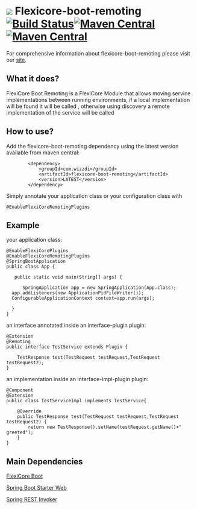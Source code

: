  



# ![](https://support.wizzdi.com/wp-content/uploads/2020/05/flexicore-boot-remoting-icon-extra-small.png) Flexicore-boot-remoting [![Build Status](https://jenkins.wizzdi.com/buildStatus/icon?job=Flexicore-boot-remoting)](https://jenkins.wizzdi.com/job/Flexicore-boot-remoting/)[![Maven Central](https://img.shields.io/maven-central/v/com.wizzdi/flexicore-boot-remoting-api.svg?label=Maven%20Central)](https://search.maven.org/search?q=g:%22com.wizzdi%22%20AND%20a:%22flexicore-boot-remoting%22)[![Maven Central](https://img.shields.io/docker/cloud/automated/wizzdi/flexicore-boot-remoting)](https://hub.docker.com/r/wizzdi/flexicore-boot-remoting)


For comprehensive information about flexicore-boot-remoting please visit our [site](http://wizzdi.com/).

## What it does?

FlexiCore Boot Remoting is a FlexiCore Module that allows moving service implementations between running environments, if a local implementation will be found it will be called ,
otherwise using discovery a remote implementation of the service will be called

## How to use?
Add the flexicore-boot-remoting dependency using the latest version available from maven central:

            <dependency>
                <groupId>com.wizzdi</groupId>
                <artifactId>flexicore-boot-remoting</artifactId>
                <version>LATEST</version>
            </dependency>
Simply annotate your application class or your configuration class with

    @EnableFlexiCoreRemotingPlugins

## Example
your application class:

    @EnableFlexiCorePlugins  
    @EnableFlexiCoreRemotingPlugins
    @SpringBootApplication  
    public class App {  
      
       public static void main(String[] args) {  
      
          SpringApplication app = new SpringApplication(App.class);  
      app.addListeners(new ApplicationPidFileWriter());  
      ConfigurableApplicationContext context=app.run(args);  
      
      }
    }
an interface annotated inside an interface-plugin plugin:

    @Extension
    @Remoting
    public interface TestService extends Plugin {

	    TestResponse test(TestRequest testRequest,TestRequest testRequest2);
    }

an implementation inside an interface-impl-plugin plugin:

    @Component
    @Extension
    public class TestServiceImpl implements TestService{

	    @Override
	    public TestResponse test(TestRequest testRequest,TestRequest testRequest2) {
		    return new TestResponse().setName(testRequest.getName()+" greeted");
	    }
    }


## Main Dependencies

[FlexiCore Boot](https://github.com/wizzdi/flexicore-boot)

[Spring Boot Starter Web](https://search.maven.org/artifact/org.springframework.boot/spring-boot-starter-web)

[Spring REST Invoker](https://search.maven.org/artifact/com.github.ggeorgovassilis/spring-rest-invoker)